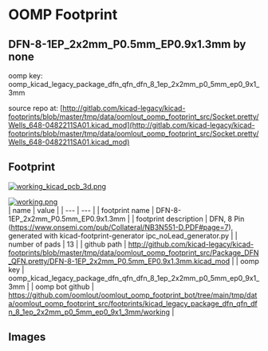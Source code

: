 # OOMP Footprint  
## DFN-8-1EP_2x2mm_P0.5mm_EP0.9x1.3mm  by none  
  
oomp key: oomp_kicad_legacy_package_dfn_qfn_dfn_8_1ep_2x2mm_p0_5mm_ep0_9x1_3mm  
  
source repo at: [http://gitlab.com/kicad-legacy/kicad-footprints/blob/master/tmp/data/oomlout_oomp_footprint_src/Socket.pretty/Wells_648-0482211SA01.kicad_mod](http://gitlab.com/kicad-legacy/kicad-footprints/blob/master/tmp/data/oomlout_oomp_footprint_src/Socket.pretty/Wells_648-0482211SA01.kicad_mod)  
## Footprint  
  
[![working_kicad_pcb_3d.png](working_kicad_pcb_3d_600.png)](working_kicad_pcb_3d.png)  
  
[![working.png](working_600.png)](working.png)  
| name | value | 
| --- | --- | 
| footprint name | DFN-8-1EP_2x2mm_P0.5mm_EP0.9x1.3mm | 
| footprint description | DFN, 8 Pin (https://www.onsemi.com/pub/Collateral/NB3N551-D.PDF#page=7), generated with kicad-footprint-generator ipc_noLead_generator.py | 
| number of pads | 13 | 
| github path | http://github.com/kicad-legacy/kicad-footprints/blob/master/tmp/data/oomlout_oomp_footprint_src/Package_DFN_QFN.pretty/DFN-8-1EP_2x2mm_P0.5mm_EP0.9x1.3mm.kicad_mod | 
| oomp key | oomp_kicad_legacy_package_dfn_qfn_dfn_8_1ep_2x2mm_p0_5mm_ep0_9x1_3mm | 
| oomp bot github | https://github.com/oomlout/oomlout_oomp_footprint_bot/tree/main/tmp/data/oomlout_oomp_footprint_src/footprints/kicad_legacy_package_dfn_qfn_dfn_8_1ep_2x2mm_p0_5mm_ep0_9x1_3mm/working | 
## Images  
